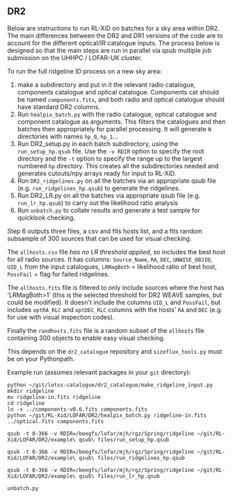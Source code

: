 DR2
---

Below are instructions to run RL-XiD on batches for a sky area within
DR2. The main differences between the DR2 and DR1 versions of the code
are to account for the different optical/IR catalogue inputs. The
process below is designed so that the main steps are run in parallel
via qsub multiple job submission on the UHHPC / LOFAR-UK cluster.

To run the full ridgeline ID process on a new sky area:

1. make a subdirectory and put in it the relevant radio catalogue,
   components catalogue and optical catalogue. Components cat should
   be named `components.fits`, and both radio and optical catalogue
   should have standard DR2 columns.
2. Run `healpix_batch.py` with the radio catalogue, optical catalogue
   and component catalogue as arguments. This filters the catalogues
   and then batches then appropriately for parallel processing. It
   will generate `N` directories with names `hp_0`, `hp_1`... 
3. Run DR2_setup.py in each batch subdirectory, using the
   `run_setup_hp.qsub` file. Use the `-v RDIR` option to specify the
   root directory and the `-t` option to specify the range up to the
   largest numbered `hp` directory. This creates all the subdirectories
   needed and generates cutouts/npy arrays ready for input to RL-XiD.
4. Run `DR2_ridgelines.py` on all the batches via an appropriate qsub
   file (e.g. `run_ridgelines_hp.qsub`) to generate the ridgelines.
5. Run DR2_LR.py on all the batches via appropriate qsub file
   (e.g. `run_lr_hp.qsub`) to carry out the likelihood ratio analysis
6. Run `unbatch.py` to collate results and generate a test sample for
   quicklook checking.

Step 6 outputs three files, a csv and fits hosts list, and a fits
random subsample of 300 sources that can be used for visual checking.

The `allhosts.csv` file *has no LR threshold applied*, so includes the
best host for all radio sources. It has columns: `Source_Name`, `RA`,
`DEC`, `UNWISE_OBJID`, `UID_L` from the input catalogues, `LRMagBoth` =
likelihood ratio of best host, `PossFail` = flag for failed ridgelines.

The `allhosts.fits` file is filtered to only include sources where the host has 'LRMagBoth>1' (this is the selected threshold for DR2 WEAVE samples, but could be modified). It doesn't include the columns `UID_L` and `PossFail`, but includes `optRA_RLC` and `optDEC_RLC` columns with the hosts' `RA` and `DEC` (e.g. for use with visual inspection codes).

Finally the `randhosts.fits` file is a random subset of the `allhosts` file containing 300 objects to enable easy visual checking. 

This depends on the `dr2_catalogue` repository and `sizeflux_tools.py` must be on your Pythonpath.

Example run (assumes relevant packages in your `git` directory):

```
python ~/git/lotss-catalogue/dr2_catalogue/make_ridgeline_input.py
mkdir ridgeline
mv ridgeline-in.fits ridgeline
cd ridgeline
ln -s ../components-v0.6.fits components.fits
python ~/git/RL-Xid/LOFAR/DR2/healpix_batch.py ridgeline-in.fits ../optical.fits components.fits

qsub -t 0-366 -v RDIR=/beegfs/lofar/mjh/rgz/Spring/ridgeline ~/git/RL-Xid/LOFAR/DR2/example\ qsub\ files/run_setup_hp.qsub

qsub -t 0-366 -v RDIR=/beegfs/lofar/mjh/rgz/Spring/ridgeline ~/git/RL-Xid/LOFAR/DR2/example\ qsub\ files/run_ridgelines_hp.qsub

qsub -t 0-366 -v RDIR=/beegfs/lofar/mjh/rgz/Spring/ridgeline ~/git/RL-Xid/LOFAR/DR2/example\ qsub\ files/run_lr_hp.qsub

unbatch.py
```
